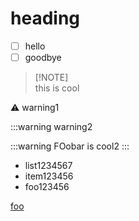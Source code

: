 # heading

- [ ] hello
- [ ] goodbye

> \[!NOTE]\
> this is cool

:warning: warning1

:::warning warning2

:::warning
FOobar is cool2
:::

- list1234567
- item123456
- foo123456

[foo](https://www.me.com?foo=a&b=bar)
